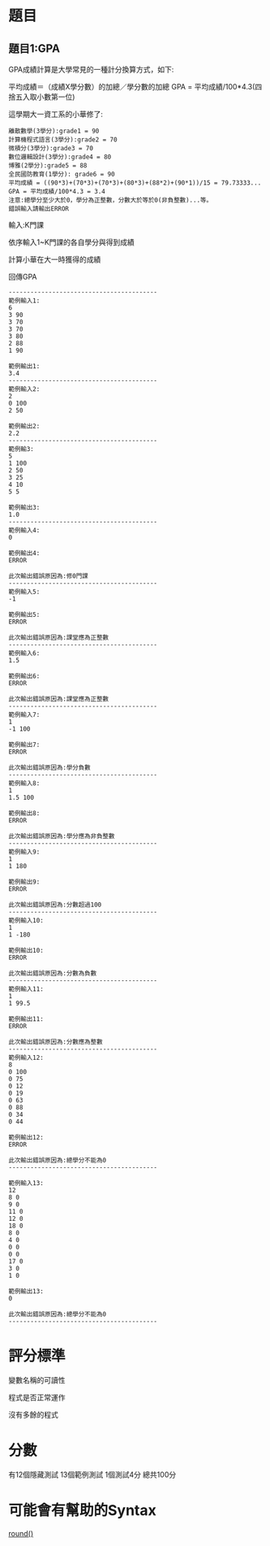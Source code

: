 # 題目

## 題目1:GPA
GPA成績計算是大學常見的一種計分換算方式，如下:

平均成績＝（成績X學分數）的加總／學分數的加總
GPA = 平均成績/100*4.3(四捨五入取小數第一位)

這學期大一資工系的小華修了:
```
離散數學(3學分):grade1 = 90
計算機程式語言(3學分):grade2 = 70
微積分(3學分):grade3 = 70
數位邏輯設計(3學分):grade4 = 80
博雅(2學分):grade5 = 88
全民國防教育(1學分): grade6 = 90
平均成績 = ((90*3)+(70*3)+(70*3)+(80*3)+(88*2)+(90*1))/15 = 79.73333...
GPA = 平均成績/100*4.3 = 3.4
注意:總學分至少大於0，學分為正整數，分數大於等於0(非負整數)...等。
錯誤輸入請輸出ERROR
```

輸入:K門課

依序輸入1~K門課的各自學分與得到成績

計算小華在大一時獲得的成績

回傳GPA

```
-----------------------------------------
範例輸入1:
6
3 90
3 70
3 70
3 80
2 88
1 90

範例輸出1:
3.4
-----------------------------------------
範例輸入2:
2
0 100
2 50

範例輸出2:
2.2
-----------------------------------------
範例輸3:
5
1 100
2 50
3 25
4 10
5 5

範例輸出3:
1.0
-----------------------------------------
範例輸入4:
0

範例輸出4:
ERROR

此次輸出錯誤原因為:修0門課
-----------------------------------------
範例輸入5:
-1

範例輸出5:
ERROR

此次輸出錯誤原因為:課堂應為正整數
-----------------------------------------
範例輸入6:
1.5

範例輸出6:
ERROR

此次輸出錯誤原因為:課堂應為正整數
-----------------------------------------
範例輸入7:
1
-1 100

範例輸出7:
ERROR

此次輸出錯誤原因為:學分負數
-----------------------------------------
範例輸入8:
1
1.5 100

範例輸出8:
ERROR

此次輸出錯誤原因為:學分應為非負整數
-----------------------------------------
範例輸入9:
1
1 180

範例輸出9:
ERROR

此次輸出錯誤原因為:分數超過100
-----------------------------------------
範例輸入10:
1
1 -180

範例輸出10:
ERROR

此次輸出錯誤原因為:分數為負數
-----------------------------------------
範例輸入11:
1
1 99.5

範例輸出11:
ERROR

此次輸出錯誤原因為:分數應為整數
-----------------------------------------
範例輸入12:
8
0 100
0 75
0 12
0 19
0 63
0 88
0 34
0 44

範例輸出12:
ERROR

此次輸出錯誤原因為:總學分不能為0
-----------------------------------------

範例輸入13:
12
8 0
9 0
11 0
12 0
18 0
8 0
4 0
0 0
0 0
17 0
3 0
1 0

範例輸出13:
0

此次輸出錯誤原因為:總學分不能為0
-----------------------------------------
```

# 評分標準
變數名稱的可讀性

程式是否正常運作

沒有多餘的程式

# 分數
有12個隱藏測試 13個範例測試 1個測試4分 總共100分

# 可能會有幫助的Syntax
[round()](https://www.techiedelight.com/zh-tw/restrict-a-float-to-two-places-after-the-decimal-point-in-cpp/)
